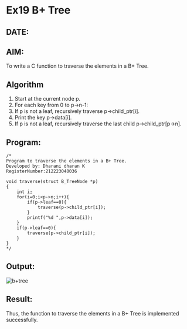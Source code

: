 # Ex19 B+ Tree
## DATE:
## AIM:
To write a C function to traverse the elements in a B+ Tree.

## Algorithm
1. Start at the current node p.
2. For each key from 0 to p->n-1:
3. If p is not a leaf, recursively traverse p->child_ptr[i].
4. Print the key p->data[i].
5. If p is not a leaf, recursively traverse the last child p->child_ptr[p->n].   

## Program:
```
/*
Program to traverse the elements in a B+ Tree.
Developed by: Dharani dharan K
RegisterNumber:212223040036

void traverse(struct B_TreeNode *p)
{
    int i;
    for(i=0;i<p->n;i++){
        if(p->leaf==0){
            traverse(p->child_ptr[i]);
        }
        printf("%d ",p->data[i]);
    }
    if(p->leaf==0){
        traverse(p->child_ptr[i]);
    }
} 
*/
```

## Output:
![b+tree](https://github.com/user-attachments/assets/211aa75c-6399-412a-b920-94d939e44231)


## Result:
Thus, the function to traverse the elements in a B+ Tree is implemented successfully.
